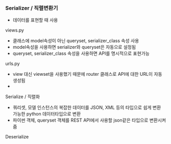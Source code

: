 ### Serializer / 직렬변환기  

- 데이터를 표현할 때 사용

views.py
- 클래스에 model속성이 아닌 queryset, serializer_class 속성 사용
- model속성을 사용하면 serializer와 queryset은 자동으로 설정됨  
- queryset, serializer_class 속성을 사용하면 API를 명시적으로 표현가능

urls.py  
- view 대신 viewset을 사용했기 때문에 router 클래스로 API에 대한 URL이 자동 생성됨
- 

Serialize / 직렬화  
- 쿼리셋, 모델 인스턴스의 복잡한 데이터를 JSON, XML 등의 타입으로 쉽게 변환 가능한 python 데이터타입으로 변환  
- 파이썬 객체, queryset 객체를 REST API에서 사용할 json같은 타입으로 변환시켜줌

Deserialize  


